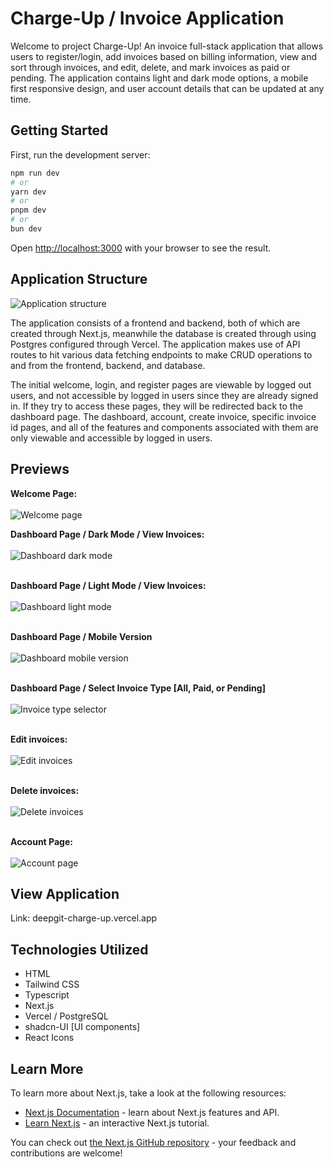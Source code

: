 # Charge-Up / Invoice Application
Welcome to project Charge-Up! An invoice full-stack application that allows users to register/login, add invoices based on billing information, view and sort through invoices, and edit, delete, and mark invoices as paid or pending. The application contains light and dark mode options, a mobile first responsive design, and user account details that can be updated at any time.

## Getting Started

First, run the development server:

```bash
npm run dev
# or
yarn dev
# or
pnpm dev
# or
bun dev
```

Open [http://localhost:3000](http://localhost:3000) with your browser to see the result.

## Application Structure

![Application structure](public/app_structure.png)<br>

The application consists of a frontend and backend, both of which are created through Next.js, meanwhile the database is created through using Postgres configured through Vercel. The application makes use of API routes to hit various data fetching endpoints to make CRUD operations to and from the frontend, backend, and database. 

The initial welcome, login, and register pages are viewable by logged out users, and not accessible by logged in users since they are already signed in. If they try to access these pages, they will be redirected back to the dashboard page. The dashboard, account, create invoice, specific invoice id pages, and all of the features and components associated with them are only viewable and accessible by logged in users.

## Previews

**Welcome Page:**<br><br>
![Welcome page](public/welcome_page.png)

**Dashboard Page / Dark Mode / View Invoices:**<br><br>
![Dashboard dark mode](public/dashboard_dark.png)

<br>**Dashboard Page / Light Mode / View Invoices:**<br><br>
![Dashboard light mode](public/dashboard_light.png)

<br>**Dashboard Page / Mobile Version**<br><br>
![Dashboard mobile version](public/mobile_version.png)

<br>**Dashboard Page / Select Invoice Type [All, Paid, or Pending]**<br><br>
![Invoice type selector](public/invoice_type_select.png)

<br>**Edit invoices:**<br><br>
![Edit invoices](public/edit_invoice_panel.png)

<br>**Delete invoices:**<br><br>
![Delete invoices](public/delete_invoice.png)

<br>**Account Page:**<br><br>
![Account page](public/account_page.png)

## View Application

Link: deepgit-charge-up.vercel.app 

## Technologies Utilized
- HTML
- Tailwind CSS
- Typescript
- Next.js
- Vercel / PostgreSQL
- shadcn-UI [UI components]
- React Icons

## Learn More

To learn more about Next.js, take a look at the following resources:

- [Next.js Documentation](https://nextjs.org/docs) - learn about Next.js features and API.
- [Learn Next.js](https://nextjs.org/learn) - an interactive Next.js tutorial.

You can check out [the Next.js GitHub repository](https://github.com/vercel/next.js/) - your feedback and contributions are welcome!
